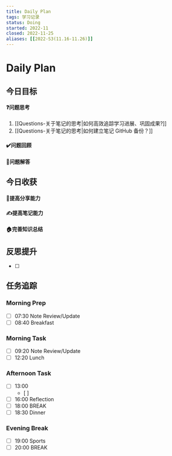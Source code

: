 ```yaml
---
title: Daily Plan
tags: 学习记录
status: Doing
started: 2022-11
closed: 2022-11-25
aliases: [[2022-S3(11.16-11.26)]]
---
```

# Daily Plan
## 今日目标
#### ❓问题思考
1. [[Questions-关于笔记的思考|如何高效追踪学习进展、巩固成果?]]
2. [[Questions-关于笔记的思考|如何建立笔记 GitHub 备份？]]
#### ✔️问题回顾
#### 👯问题解答
## 今日收获
#### 👯提高分享能力
#### ✍️提高笔记能力
#### 🏠完善知识总结
## 反思提升
- [ ] 
## 任务追踪
### Morning Prep
- [ ] 07:30 Note Review/Update
- [ ] 08:40 Breakfast
### Morning Task
- [ ] 09:20 Note Review/Update
- [ ] 12:20 Lunch
### Afternoon Task
- [ ] 13:00 
	- [ ] 
- [ ] 16:00 Reflection
- [ ] 18:00 BREAK
- [ ] 18:30 Dinner
### Evening Break
- [ ] 19:00 Sports
- [ ] 20:00 BREAK